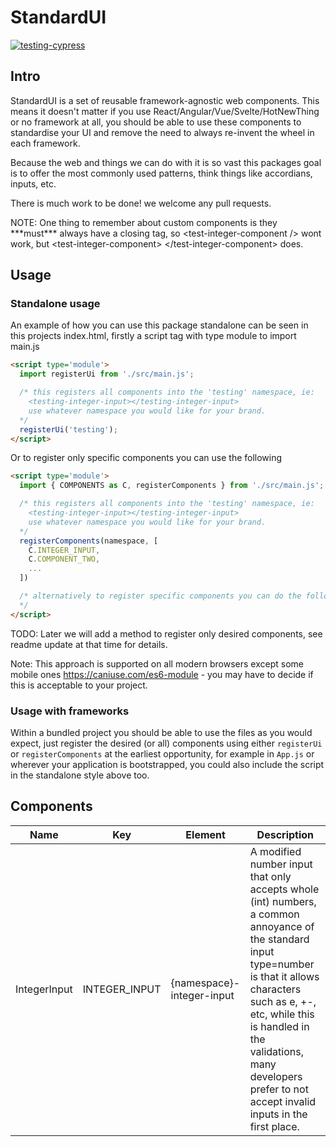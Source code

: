 # StandardUI

[![testing-cypress](https://github.com/standardui/ui/actions/workflows/test.yml/badge.svg)](https://github.com/standardui/ui/actions/workflows/test.yml)


## Intro

StandardUI is a set of reusable framework-agnostic web components.  This means it doesn't matter if you use React/Angular/Vue/Svelte/HotNewThing or no framework at all, you should be able to use these components to standardise your UI and remove the need to always re-invent the wheel in each framework.

Because the web and things we can do with it is so vast this packages goal is to offer the most commonly used patterns, think things like accordians, inputs, etc.

There is much work to be done! we welcome any pull requests.

<span color='red'>
NOTE: One thing to remember about custom components is they ***must*** always have a closing tag, so &lt;test-integer-component /&gt; wont work, but  &lt;test-integer-component&gt; &lt;/test-integer-component&gt; does.
</span>


## Usage

### Standalone usage

An example of how you can use this package standalone can be seen in this projects index.html, firstly a script tag with type module to import main.js

````html
<script type='module'>
  import registerUi from './src/main.js';

  /* this registers all components into the 'testing' namespace, ie:
    <testing-integer-input></testing-integer-input>
    use whatever namespace you would like for your brand.
  */
  registerUi('testing');
</script>
````

Or to register only specific components you can use the following
````html
<script type='module'>
  import { COMPONENTS as C, registerComponents } from './src/main.js';

  /* this registers all components into the 'testing' namespace, ie:
    <testing-integer-input></testing-integer-input>
    use whatever namespace you would like for your brand.
  */
  registerComponents(namespace, [
    C.INTEGER_INPUT,
    C.COMPONENT_TWO,
    ...
  ])

  /* alternatively to register specific components you can do the following
  */
</script>
````

TODO: Later we will add a method to register only desired components, see readme update at that time for details.

Note: This approach is supported on all modern browsers except some mobile ones https://caniuse.com/es6-module - you may have to decide if this is acceptable to your project.

### Usage with frameworks

Within a bundled project you should be able to use the files as you would expect, just register the desired (or all) components using either `registerUi` or `registerComponents` at the earliest opportunity, for example in `App.js` or wherever your application is bootstrapped, you could also include the script in the standalone style above too.

## Components

|Name|Key|Element|Description|
|---|---|---|---|
|IntegerInput|INTEGER_INPUT|{namespace}-integer-input|A modified number input that only accepts whole (int) numbers, a common annoyance of the standard input type=number is that it allows characters such as e, +-, etc, while this is handled in the validations, many developers prefer to not accept invalid inputs in the first place.|
